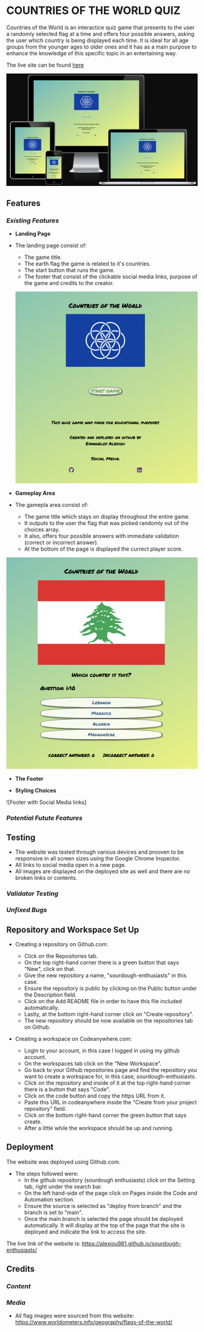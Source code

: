 # COUNTRIES OF THE WORLD QUIZ
Countries of the World is an interactice quiz game that presents to the user a randomly selected flag at a time and offers four possible answers, asking the user which country is being displayed each time. It is ideal for all age groups from the younger ages to older ones and it has as a main purpose to enhance the knowledge of this specific topic in an entertaining way.

The live site can be found [here](https://alexiou981.github.io/countries-of-the-world-quiz/)

![Landing Page](assets/images/am-i-responsive.png)

## **Features**
### *Existing Features*

- __Landing Page__
- The landing page consist of:
    - The game title.
    - The earth flag the game is related to it's countries.
    - The start button that runs the game.
    - The footer that consist of the clickable social media links, purpose of the game and credits to the creator.

    ![Landing Page](assets/images/landing-screen.png)

- __Gameplay Area__
- The gamepla area consist of:
    - The game title which stays on display throughout the entire game.
    - It outputs to the user the flag that was picked randomly out of the choices array.
    - It also, offers four possible answers with immediate validation (correct or incorrect answer).
    - At the bottom of the page is displayed the currect player score.
    
![Gameplay Area](assets/images/gameplay-area.png)
- __The Footer__

- __Styling Choices__

![Footer with Social Media links]

### *Potential Futute Features*

## **Testing**

- The website was tested through various devices and prooven to be responsive in all screen sizes using the Google Chrome Inspector.
- All links to social media open in a new page.
- All images are displayed on the deployed site as well and there are no broken links or contents.

### *Validator Testing*

### *Unfixed Bugs* 

## **Repository and Workspace Set Up**
-  Creating a repository on Github.com:
    - Click on the Repositories tab.
    - On the top right-hand corner there is a green button that says "New", click on that.
    - Give the new repository a name, "sourdough-enthusiasts" in this case.
    - Ensure the repository is public by clicking on the Public button under the Description field.
    - Click on the Add README file in order to have this file included automatically.
    - Lastly, at the bottom right-hand corner click on "Create repository".
    - The new repository should be now available on the repositories tab on Github.

- Creating a workspace on Codeanywhere.com:
    - Login to your account, in this case I logged in using my github account.
    - On the workspaces tab click on the "New Workspace".
    - Go back to your Github repositories page and find the repository you want to create a workspace for, in this case, sourdough-enthusiasts.
    - Click on the repository and inside of it at the top right-hand corner there is a button that says "Code".
    - Click on the code button and copy the https URL from it.
    - Paste this URL in codeanywhere inside the "Create from your project repository" field.
    - Click on the bottom right-hand corner the green button that says create.
    - After a little while the workspace should be up and running.

## **Deployment** 
The website was deployed using Github.com. 
- The steps followed were: 
    - In the github repository (sourdough enthusiasts) click on the Setting tab, right under the search bar.
    - On the left hand-side of the page click on Pages inside the Code and Automation section.
    - Ensure the source is selected as "deploy from branch" and the branch is set to "main".
    - Once the main branch is selected the page should be deployed automatically. It will display at the top of the page that the site is deployed and indicate the link to access the site.

The live link of the website is: https://alexiou981.github.io/sourdough-enthusiasts/ 

## **Credits**
### *Content*

### *Media* 
- All flag images were sourced from this website: https://www.worldometers.info/geography/flags-of-the-world/
